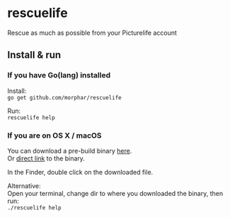 # rescuelife
Rescue as much as possible from your Picturelife account

## Install & run

### If you have Go(lang) installed
Install:  
```go get github.com/morphar/rescuelife```  

Run:  
```rescuelife help```


### If you are on OS X / macOS
You can download a pre-build binary [here](https://github.com/morphar/rescuelife/releases).  
Or [direct link](https://github.com/morphar/rescuelife/releases/download/0.1.0/rescuelife) to the binary.

In the Finder, double click on the downloaded file.

Alternative:  
Open your terminal, change dir to where you downloaded the binary, then run:  
```./rescuelife help```
